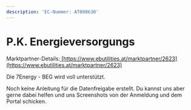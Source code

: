 ```yaml
---
description: 'EC-Nummer: AT008630'
---
```


# P.K. Energieversorgungs

Marktpartner-Details:[ ](https://www.ebutilities.at/marktpartner/17)[https://www.ebutilities.at/marktpartner/2623](https://www.ebutilities.at/marktpartner/2623)

Die 7Energy - BEG wird voll unterstützt.&#x20;

Noch keine Anleitung für die Datenfreigabe erstellt. Du kannst uns aber gerne dabei helfen und uns Screenshots von der Anmeldung und dem Portal schicken.  &#x20;

